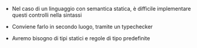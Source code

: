 * Nel caso di un linguaggio con semantica statica, è difficile implementare questi controlli nella sintassi
* Conviene farlo in secondo luogo, tramite un typechecker

* Avremo bisogno di tipi statici e regole di tipo predefinite